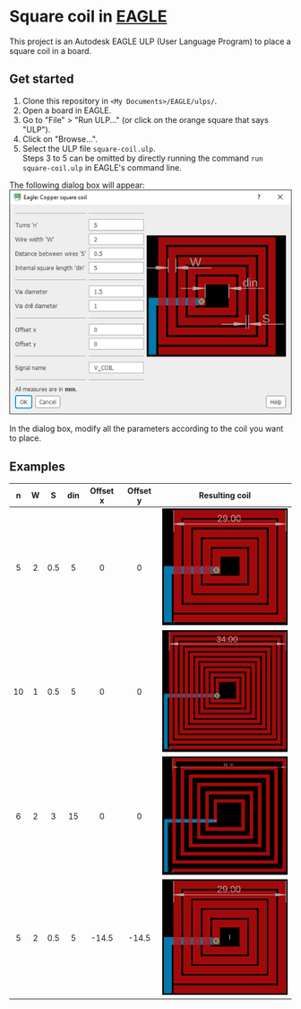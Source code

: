 # Square coil in [EAGLE](https://www.autodesk.com/products/eagle/overview)
This project is an Autodesk EAGLE ULP (User Language Program) to place a square coil in a board.

## Get started
1. Clone this repository in `<My Documents>/EAGLE/ulps/`.
2. Open a board in EAGLE.
3. Go to "File" > "Run ULP..." (or click on the orange square that says "ULP").
4. Click on "Browse...".
5. Select the ULP file `square-coil.ulp`.  
Steps 3 to 5 can be omitted by directly running the command `run square-coil.ulp` in EAGLE's command line.

The following dialog box will appear:  
![Dialog box](default-dialog-box.png)

In the dialog box, modify all the parameters according to the coil you want to place.

## Examples

| n | W | S | din | Offset x | Offset y | Resulting coil |
| :---: | :---: | :---: | :---: | :---: | :---: | :---: |
| 5 | 2 | 0.5 | 5 | 0 | 0 | <img src="example-1.png" alt="Example coil 1" width="250"/> |
| 10 | 1 | 0.5 | 5 | 0 | 0 | <img src="example-2.png" alt="Example coil 2" width="250"/> |
| 6 | 2 | 3 | 15 | 0 | 0 | <img src="example-3.png" alt="Example coil 3" width="250"/> |
| 5 | 2 | 0.5 | 5 | -14.5 | -14.5 | <img src="example-4.png" alt="Example coil 4" width="250"/> |
